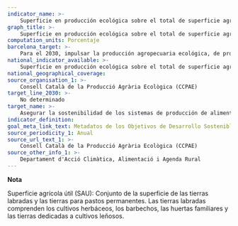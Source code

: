 ```yaml
---
indicator_name: >-
    Superficie en producción ecológica sobre el total de superficie agrícola útil (SAU)
graph_title: >-
    Superficie en producción ecológica sobre el total de superficie agrícola útil (SAU)
computation_units: Porcentaje
barcelona_target: >-
    Para el 2030, impulsar la producción agropecuaria ecológica, de proximidad y resiliente, a través de la red comercial minorista y mayorista, y promover la adopción de la dieta de salud planetaria
national_indicator_available: >-
    Superficie en producción ecológica sobre el total de superficie agrícola útil (SAU)
national_geographical_coverage: 
source_organisation_1: >-
    Consell Català de la Producció Agrària Ecològica (CCPAE)
target_line_2030: >-
    No determinado
target_name: >-
    Asegurar la sostenibilidad de los sistemas de producción de alimentos y aplicar prácticas agrícolas resilientes que aumenten la productividad y la producción, contribuyan al mantenimiento de los ecosistemas, fortalezcan la capacidad de adaptación al cambio climático, los fenómenos meteorológicos extremos, las sequías, las inundaciones y otros desastres, y mejoren progresivamente la calidad de la tierra y el suelo
indicator_definition:
goal_meta_link_text: Metadatos de los Objetivos de Desarrollo Sostenible de las Naciones Unidas (pdf 894kB)
source_periodicity_1: Anual
source_url_text_1: >-
    Consell Català de la Producció Agrària Ecològica (CCPAE)
source_other_info_1: >-
    Departament d'Acció Climàtica, Alimentació i Agenda Rural
---
```

**Nota**

Superficie agrícola útil (SAU): Conjunto de la superficie de las tierras labradas y las tierras para pastos permanentes. Las tierras labradas comprenden los cultivos herbáceos, los barbechos, las huertas familiares y las tierras dedicadas a cultivos leñosos.
